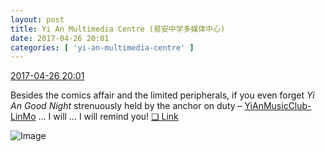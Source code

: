 ```yaml
---
layout: post
title: Yi An Multimedia Centre (易安中学多媒体中心)
date: 2017-04-26 20:01
categories: [ 'yi-an-multimedia-centre' ]
---
```


<div class="weibo-info">
  <a href="http://weibo.com/6196825252/F0mKdsbVv">2017-04-26 20:01</a>
</div>

Besides the comics affair and the limited peripherals, if you even forget *Yi An Good Night* strenuously held by the anchor on duty – [YiAnMusicClub-LinMo](http://weibo.com/u/6108312042) … I will … I will remind you! [❏ Link](http://m.ximalaya.com/78339006/sound/36426937)

<!-- more -->

![Image](https://wx1.sinaimg.cn/mw690/006Lnfkogy1ff0bnmlchvj31jk2bcb2a.jpg)
